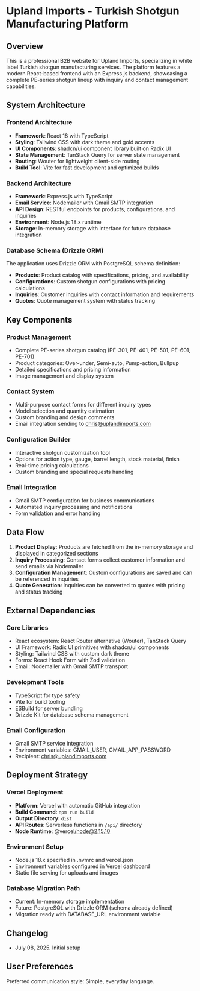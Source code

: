 # Upland Imports - Turkish Shotgun Manufacturing Platform

## Overview

This is a professional B2B website for Upland Imports, specializing in white label Turkish shotgun manufacturing services. The platform features a modern React-based frontend with an Express.js backend, showcasing a complete PE-series shotgun lineup with inquiry and contact management capabilities.

## System Architecture

### Frontend Architecture
- **Framework**: React 18 with TypeScript
- **Styling**: Tailwind CSS with dark theme and gold accents
- **UI Components**: shadcn/ui component library built on Radix UI
- **State Management**: TanStack Query for server state management
- **Routing**: Wouter for lightweight client-side routing
- **Build Tool**: Vite for fast development and optimized builds

### Backend Architecture
- **Framework**: Express.js with TypeScript
- **Email Service**: Nodemailer with Gmail SMTP integration
- **API Design**: RESTful endpoints for products, configurations, and inquiries
- **Environment**: Node.js 18.x runtime
- **Storage**: In-memory storage with interface for future database integration

### Database Schema (Drizzle ORM)
The application uses Drizzle ORM with PostgreSQL schema definition:
- **Products**: Product catalog with specifications, pricing, and availability
- **Configurations**: Custom shotgun configurations with pricing calculations
- **Inquiries**: Customer inquiries with contact information and requirements
- **Quotes**: Quote management system with status tracking

## Key Components

### Product Management
- Complete PE-series shotgun catalog (PE-301, PE-401, PE-501, PE-601, PE-701)
- Product categories: Over-under, Semi-auto, Pump-action, Bullpup
- Detailed specifications and pricing information
- Image management and display system

### Contact System
- Multi-purpose contact forms for different inquiry types
- Model selection and quantity estimation
- Custom branding and design comments
- Email integration sending to chris@uplandimports.com

### Configuration Builder
- Interactive shotgun customization tool
- Options for action type, gauge, barrel length, stock material, finish
- Real-time pricing calculations
- Custom branding and special requests handling

### Email Integration
- Gmail SMTP configuration for business communications
- Automated inquiry processing and notifications
- Form validation and error handling

## Data Flow

1. **Product Display**: Products are fetched from the in-memory storage and displayed in categorized sections
2. **Inquiry Processing**: Contact forms collect customer information and send emails via Nodemailer
3. **Configuration Management**: Custom configurations are saved and can be referenced in inquiries
4. **Quote Generation**: Inquiries can be converted to quotes with pricing and status tracking

## External Dependencies

### Core Libraries
- React ecosystem: React Router alternative (Wouter), TanStack Query
- UI Framework: Radix UI primitives with shadcn/ui components
- Styling: Tailwind CSS with custom dark theme
- Forms: React Hook Form with Zod validation
- Email: Nodemailer with Gmail SMTP transport

### Development Tools
- TypeScript for type safety
- Vite for build tooling
- ESBuild for server bundling
- Drizzle Kit for database schema management

### Email Configuration
- Gmail SMTP service integration
- Environment variables: GMAIL_USER, GMAIL_APP_PASSWORD
- Recipient: chris@uplandimports.com

## Deployment Strategy

### Vercel Deployment
- **Platform**: Vercel with automatic GitHub integration
- **Build Command**: `npm run build`
- **Output Directory**: `dist`
- **API Routes**: Serverless functions in `/api/` directory
- **Node Runtime**: @vercel/node@2.15.10

### Environment Setup
- Node.js 18.x specified in .nvmrc and vercel.json
- Environment variables configured in Vercel dashboard
- Static file serving for uploads and images

### Database Migration Path
- Current: In-memory storage implementation
- Future: PostgreSQL with Drizzle ORM (schema already defined)
- Migration ready with DATABASE_URL environment variable

## Changelog

- July 08, 2025. Initial setup

## User Preferences

Preferred communication style: Simple, everyday language.